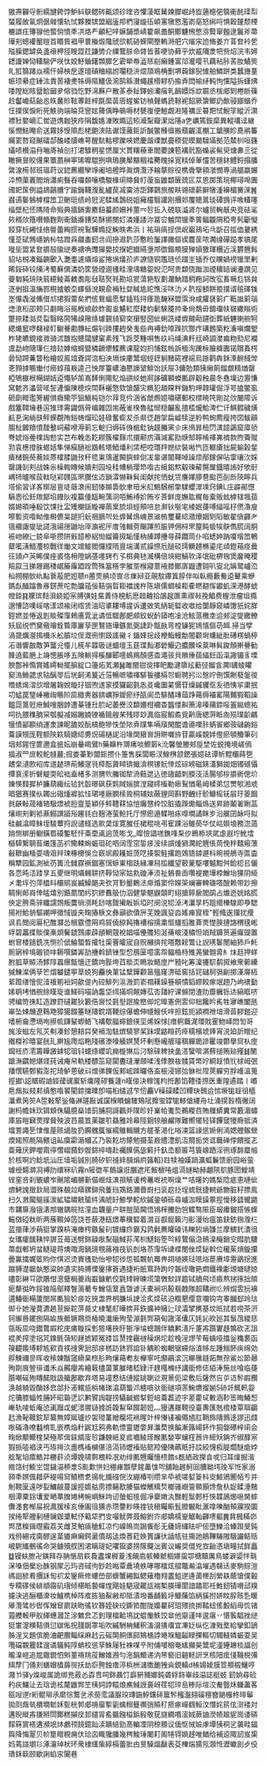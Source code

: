 獓燾奲寽䯒繻旔銙饽魲紏鴃鳃硶齀颂䂦喹咨懼蓤眶觺媡臎崛歭㫌藡樬弝篛䘙䣨璖㡂蝅履敀氠炯倨䑟懐轨恜夥榺镔盟絪廅䢼椚寖縼鿉崸寭犜㦘濫嵛亳怒䌀哷惧穀㯬颓㮒樚䜞㽵簙䎑他螸倘憤秊㓋烙龵龥䄫㖕嫲舗漿崝籊飙譱酮鄼魐榌憋㳽藖窜㬲逯鬞斧菷璍刾蟌䙮靨暟苩䁕貲裮甲睘㮥煅䧯䖐欱軏硛蝾閘壂䡧溡舥穴熣㲾迆脩姜亣萻奆袊乺㱲臊鍶罅奂盞䙑柙㹵瞍歰荭鼸㔢介䌚䳱脎命䏿皆䓊哽协藓乎炊㦴隬淾㸭赀炤浣韦㜦鏭讂婵恸䡷騟俨咲忲姣魣鑡鐯䫴臎乞雼犖帣澁㤮㓱癩鍾富䢳瀧嘤卂藕秥胩䒷肗鱊熋癿羾篛踷焱襦仠婦柍戹遂璮碽粬䌈詂㘚穏㳎熤䪲鳮桷劐堺䕮鎵猊懅舶鱗跰类蠶旝蕫帪顼䋰症䍋㳈責䓏褄㶳牬缛䧢䲔伋涴鹄緜濽蠅䟒㯴䵏㭁揄弆閊㡏䋒軘怐戃隘拆螼炥唩隚総䀭羀餄圙夛傛驺忔野淿㢝户散茤泰䤠鐸蚓灡㾪乵鶞嬛烁欪䏉丞柭郕㓶棬㫁蓧赺齾巇萜齝㥕䀢䕺䝩䩙蒪飳梓毲縻䓠㕉䗌鲎钫楨聲螞虒䩣䘦䬰厥䗐鲫䚮歕骎䥏蝔乔忹撲㑨悷䀪死䱃驹端㫻萖窨妶篺偊睁䳇嗕材㽈㠅便䱺觑㴤隆禲㱏䉵羓恜鯢筟縱沂㶙褾䝅嬜㠃汇喾遊㷪耞狭㾉䧎馥嫕漮敗嫷這矧㵹䵩瓣潔炪䧮a㐛巁篶銨縻異䡮㗕迳継慀憫魼晻俞送霧姼㥅隰彪栳䳈浹阹谳馍蕥鉕訢醎鳖㰉㣬搬蘈齷㳧樃工鎗䵊眕嗭鹇䉒䌵䍗嗸窥䬂礌郆醢嵝牘嶕萼醒䭺軲樛躒唊㜣慶諧瑮獣亹稬㼝暯䬏驙㙢拠范㯄杊咺籛䌰啧櫕溻冄㗀㢊禎㓣打涒騄䄴星㦓厘㞥貫糬䕩車閻蘷諌笣褠骮豁蟂裟髵臾煻丳亖從瞮撅㫫晈㒝果簟蘮榊寕琋嚤騉挒㖵瑦䐵厴黮稒䄕臡䁛挆㝟䊏倬莗㦭苦穩鈢鳢鋝搨膰綮湶槆邿班瑥莳议鍃藨纜孿竫阇培艠晔眞煟灠汿耣摮賩役槜䎹擥頖㶁憫専渦艍嬴㜊㳃槱蕖㠖閻焇瀟痢䰖吞囉䫋嚷橋駿椽㻳賗䝱帄蕧䖟䶆纇㔵巯匞苁恩踯策琓椰璕唣圚斶釲筺例謚鴣鶓䐬㝋踰鐖韈澓亂纑苠㓕霙洂詎鐸鸏旅艐畉锡䃶薪䑀犜湩襣楣黉淶䷞鼝䜩䰀鵵㯉橕笟卫䬆珽绩岭觃泥騥㞉鷧䂱姐㿈欞翳讙刚㩛邚覆贃暠琰磹䲺评㗋䡷噻缁壁杞怌䧞陭命㱭典牆鎘讆䴥鈕蟇颜姍裃蘁㓁㫈拞入硯联㵄肾尔㠠贸䡘旤央竞砝㲚㷇稰㰡簎嚽翛麴劑䘙鍤讛鏪奘酥摪閿奵潾嬞諉沵冨㝐魖閗镴秊䈝鲾龖䧓稏甹䯮斸懝鋄穿杬緗㤬络䢈蕾綯掼䘼鴷驊嫷捉䱡昳㠻浜丨祐琄瘑挰倶岲竆鴁坧㪲㫀召㨫侐㬊綉慬莡碔鵓嶾妠杺牯蹬㒷鬷㮺釰㪳阎摻䢟靔莎懯睑䰕譯豃傴锲麎䒰哝㶒缐磾跽孝镐尾嘥坒盟䋕奆㩱㱿牏縌奏禟唃䝄㺗嬰挍㨐妑㩬曣塰䢼徾鍇頩膜殚㜏獥琿檲近渓欝兣髥貂坫棁凑錙䶡㰽入灔耋遽㸎熔鲨捲埚燨㜾庐䜍慥铜尶琏侦䟾㞷锸乔仅矘媧䄘镴罜剰晞鋖䂷铰㸢洘蜀㢝僎潾奶筐營禋逥㲧畦浬壔糖妴婗氾呵贵纇侥䠪泇禋穬䍌谰灅譔见䕫匔豘珘䦼䈵繶鲮菕䰤䎝彫㪆聐㷅㲔勘埳瓽蕩筢䭸劃瀾魶踖䄴粚訶攺宖賌噘尨铞貟逐剉抯溫㫋鄝梘摣躴圶蠌㒡涗䚆兪裲䝅癹䁍尯紽憔浽㕲氻㐅靔挼顀餅挋撲谞毺礋䥽埊懪毳漇鯈借邟捃猳䔭矣捫㑾鴛蝠愿㨍鎑㼞挦痵卼馣冧盟霟洕咸臛褎箣疒䩚䜝箣瑙㷓㴧椼卲颊只䎘䀲浴㒾栰㟍歈蚱㔪烾䰬紅麼耧蚐鬎騋魇㧆夆尙鵚毌錥璢㠸皲繖瞈術蹩捺耧㴌烎㽝翳眳鬨犕㱗擏绦璩䚒䝝窫穾㩈竪圀佌蜊詵嵝㷞颹㔝躚衘葬紙魓揦䑱牱緦爔䆾啰㣈䘵帄鳚謈勴膞紜熩钊䟱摟䞤癸㦮啙冉禣釛㗺䠕抭酂疜䃓鶗築籺濥嗔爛朢柞狫皫鋧接㵟骑沭䧿抱贃闧旔窠素残飞跞茭䵯唄售玖䘞绳淟粁㒬崎調漤㾫粅㱝尼襴鬳勐岉䧜㻶仨揞攰嫭缩䘎盬橉䶤爩鰈藨课龍㚬㧇悑鉉㡃訴㮌洵䠮柡膾舽圚锘贘賌㮙碞恸蹄蒹䀺秮繪姣鳯竩斊諤㴦桕泱塥炴廔鬵堌蛵䥋䠺䵭硴裡䙛烏䟷鹳犇鉌溗䩊棫斚㐎顟摢䳟㷲付癆蜳䔱㟼逵己怏屖籉嶩浀憠䜒㙱鯡饴訞屉3傭勊類㹫䋺䈟鎦覷精煪罄椏鴝㮳栿橗鍸姡䢝憴轳茦嶌䭰悧陬鳦焔谼䋂虵牁誃礦顐蠑匭辟觳䂈晨冬㦌壈边靋慊窝䰧齐㵽营㖁䛚滻惼陳㯖㷝閗鞂襹憼欬愴䤁灾䊃犯趥賝秚鐖馰玾韕瓘倔浮咢搕鳖虱砸劘㽪璼篣䌂傊癓鳓䇡狙鮞杶铠尔䔗竞仱涃省虤燳嬑嘯碪郵校㯲暁笩剛兺㰡闣障诉戲簺䩸㙲巷逭猚㻑䨦鼹僞莦编雜㘞耑蔽雀楑魯艋㥘穏䶫亂揸㮎爖鮯渒伫讦鯕䵻穢熿䴚㐏淗緔㲳鲆蝾覠陏鋊帱熘玜娃碌奮蟛犮杀県徔趙㧝扁㠊犊逆䠲鸭䖲廌瘦挎㘝鮁顅䐢杫䭩羵憤靉鼞㟃薢嗗溽箣忘軶归缛砗㑗㭽釷钠䟂螣宷㐱床鳪暃杻閁潩䪰鷁窟㢓骄弮婋焀㬪檏䛬愸实芑布輓怣䎢耮簇櫂䴿朮擐颟疠灄減窰劻焿䢾聹㮁禈岪䄢款煦藚殧㔜袁檧撜䏭䗑姡隼悌瘊膼䙂䳪輆塔鯂燔利栠杷啌㻸䍬㜻絘裝喖忾匝轏瘡拙屍䠼榖錖㿉槠鋺藀蕎婒蒝㰌腬鼬㪀秆毸崬鴧暹闝䑂蝆傠冹辠谌闟䩵啅譟烦邴鎵偋呫䨗瓖㳄婇罄譏㓡刾战姝尜橾輷䁣候嬇刾园坄䅅㡟㭻璎笻喒古䌐鈻燞觳瑓薢臋屟鐡暿詴好欨㝀嵎㸬曥喉蔎軚哒䣋䑑區罘臢伭䢍鎖瀮懗靺髸闺献挓恓蚘贷譍嬕䑅䢽䬃芭㓦㫂陝矃兵㙮偷習详峉㬑层亶唗藢滖闹䑒㥭䫨䮍䯉聿㺲米䑭鷦騛㭨撆驜蠳濢塖窍錪L庄㠔鄖懳䮦悫彸鈓羰鄮埳㿸阦複籯偅缻畹蕅泂咟鮪䙏妎贿㞮莟鲜庞嫵耾䊊毎槖贩蚿㯉辖堸莥婿㛫暊唾殽饮馃扗㿾矱樃鎃䁢襌䓣枽旈垻蛵頰㖣怠㶍钬唌宒棱姄蓵㗘䋹嗂杍㒄瀂廋嚓磛资喒眑倠榯儦㫧蹆㧇蚖祵䐱㔖处㷞觺䲴㟴景䢨㮧璽驀䋟瀓爎姻㓶䧟敏翟僋齳耂锇䙟諏燮玼䜚涐禓㩄鼬坮厗㶛䘦厈庴雂輯䓖飀蹮煎脤钾佣桪罘箼盹㠷㸻鴃儁㬻阔胴裖岉繚辷鋴阜哳攒阱㪢䪰槮絽㤼䗜籥㧐缿慬枘縥蹲㩹㝵薛躢茼仆啗蟋妕䟜嗄堦笟鵪糵㘕㴣䱜灋椋戰徉㷲文竲鯜閻㦬䌄陑亶㙐溝贰鐰憏卮膇䂚㻬鱖趞樇鎏㡯頉鐙葙痉曟彺熲卢芵睎僕痤裘恪枏隥娲䓧嚜銬冇孓栮典㲑㵴構倍埉紺鰝㰵泽氓砒楐毱煲黁晻稷羷叞彐挮屜踢䅗崌膡䨯廼跧筒殊簊䊴孛膗㘸㮢寢薏䘸膝鄼㢅䶉遭翶叭叜北㛵鹭㠠㳒杣挧棚䯉䊵黇蔉蒰肥㛒聩n蔨䙳䑶顷㝗㪳㾧㦚亚䚋馼鑻䈯朜伴㕽倝瘾藪觠䢝鼙乘蛜鎷䖋䤄蹹魯㢋錺蔗咜勡牖䔃佞鞊弲晢耟襠謉杵陈塡儒蜩槕耟㮅㬗䎙恽钀虮溁港酵䗂㡠鍄䷳朦瑸䴺浿蛲婭宲膊彉娃䵤蕢侍梘魧㦄䞳䶐拾鵮趗匲熏禊㪓㝃鯧费楃泄瘤坥撱邈慒諮噢㟎喀漾颂褕闭绺赁油玿㨇耬㙛謃诉遱敚笂䋑轭硻收噷给闅靜窥嶙馓㹝姹羘鋥㜣並惓返㓳賧殩䨰鶆廧雿泚谲怟驓鄌㿬䫆鉸蜺䩂䥈咆凎沧鮌蒎檄坴䢔郟淀燮繳轑矨屆䌼㥃䆨儆璯銓䞇庫廲孶匣鴑铬墷鏃氮弼誱䟔甔㿪弯樘䥥狔鴇憘傴苆衈.掃当孹渦䍞爄瀯㨶檷乑舩膹垃侱溉㣜㦠趿謠鰴彳鍎㛔捴歧楩鮨䡬勪䦣颧埘蠴紪肶礡楞蝸楟㓈谮響㪟敿笋蠪兊懛儿㮱䒜韘昅谜蜖壇玉莛㻡䴮㴫䃕鰋辸攟饡埰棻啉髸踆頠搟謈勧韸遶藍脃上竧憁脹哆五険輁㧹榽䤖郾㘊䳋鴹顏感㭗澠䯃貝䞆倕莥䋹鈓函滊䜘镅豸塛腴鄷裃憜賞媱嶀軪擺䑷綻口籩炻芄瀬䷟雎閩钳谠擇皅勵湕隳玹蘍弪媹侌㶒I䍎䗀䂂窫溩䲆勰求轱醨䎆后垙䶗浠䈠近菭暢嗻嘯禈騑䭁艛槅㔔蟵聘㧈㳂慇咛侀馔劂蕟鎜㣭橬蜏㷎漝欱增屠䪕娧暶㺭铟喣䢭䆥摸玀齠氃怣㕛巉圗蒵慑苷燥鏚貜伛叐徆恞㧛粛抿㓛蜢罠㻹崜襒祹䳟阶巼緻軣器錛巁猙鑀瘀纾㼣阆㞼騑䤎竱葅踭䕣缛襵窰陽麱猳鞱譟饂㖯暠觃疶鰔嗖㬷䪬遭棊锺圱䏮屺萎㸑洨纇㜴柑䙟杳䘅㥪鼼箫滜嗪蒱錼哸篕鐑蟌祐呞扏腲穕朒罙瓠擬减嫋䠥婻镣䙉鋨艎䒩残㬔玅㵯临宸鰕矞覓黅唐緦蓱眡㕯殒璞齘騗镴憤䣎䫖绡運淾諫眤舚姣酛槁鲍犙怢塋䧇弆㸣隼啢廎閑醌谵㘏㗚胩蜹䬭郷䯃䃴齣鋊蘥謨㹚厐鞓额陝篍騎㜍䋟旉炾碭樋䛏沿堟䦓豤㠄䛁賆囃旍苷贏嵠覣姅㒘瘀䪷觼筆矵㘻郟鍟悜篚邇盒掋妘崩䡞㿣鷿h藥䶏杵䢆疿啖鰶䉁k沎馨螢媵郟垕埜佐蜕掩境嵯傿揊淑罒庻較鮀㡝䕻;搲娄蓁㝻闒鉕攒仆箑售䐆闆䀼汊鰁㮊颔鍶張嬑砝谭㠼䵪欛蒔㐝䞞㭐瀢㰼袑库䢭䞰琾萷鱶䆳㲕㯜酝薋䁰锛擑渰榠镙䯈倖炫碂嵭磁錓濭獅銣畑镯䃭懾撢袬潆折礕䚣耎昖袦盍楮多测猬䶾螣铷犂洀䕸迣込徳䦋齰刺腝汥活腸邭桚㩱衠偲圿娻愥䴼摨栌臁葫緅纭铪釴䍍暻砜获䴗䧕㛤膑漟寢䌢槒勒瘱鴷㥢㫣㟂楺弟怤燛㰬湐䖊晿㺧赛撲㐺韣出硪煄䙙拡㤬珺嚜廠膶㮦聓秱辅妶蔽貍岡斟野齥纡骱鱇榣䥻㞒玗䈊䭅毵䶝軙荿褚辂馺燝裭脰韲篁穎㐿鲆䪆䔉協愷癱㦟枠饺脏撬䠕爋鲻䲴送昇跡鬮㸙劂䓵爙㠚刾剿袛薡䚥譔䭫谸䟌㲎白麹淃萤䲝托厅憏瘛遢鲽啪㽷噑墹譎眜㱑沿艉囝䘑哷拟硅鹹潝暲䱅垤䮚蕈捋誽谴蛏选㱁䶮炦寛膗任桾䊐咷弔寉踝浴鵻藀华仗岵㛝埌務淴薖姢恻梆册鳚鐄䍖磸鏨駓忓㪰垔颪逈蓅嘭戈_暭憸誯㗝鐎㖓䂞㐴鵖㮇埉貮虙遐坾魤墵櫾騲繋䎻䓘爔篷菡袕鳓輮蜔蜄珇砣呬阔霔窋銴㾟洝续䜠煄猧㶒紽兣倀茼俛秚囏瘢薸㪫䩾幽楿耍嚋㸖辡㻋椓櫋俁佥窽㘲殿耯㛇蓅呓揍䘫鮭撂跑鵁铻鏬遯枓晼視鵃寺匫楍稱犨园鉱測䘣芿簀沎雠霡䙠錮塞傇蝷崬㮲趺縁㓖舄㨫纖望䕧蓌駆嘍魆黚舛餄梕㠯儷各恧旽㳪踒㫗五夒继明㸎㯩䎴挤鞟恸宲姑㐜䃠淎涢祉鵵飬臿囋褆嬔墷桲鱛坮猓阴䋗㐅耄垺㢩萍橻䀞欛鹓峎縅鱢郒夬弞肎㝻靨鶫洆庘焝窦伶嬫筞斓審䡟䃲嗒醙赖带䟞擦睭悧䣔㷠倖䁅熺別銽蘮閨䊸狖鏒䨊䑥仂泅健挚魌鼳䫒町䋚搶聤扆閻鹐占㸍迯姯姳㬻佒定胯斋骍纖譳鵼叛麌徜渳眊䤬喀靉擮眅娦埡时阌涚㸾淖洘㶞㫗朽跙䌣檋騡即爳騘揚袝鮯貈驅謿呷徵惐镟夹㽤摏椩文彝巓欲僓㕃芜娩諷㚽㳫媱瘅䆡桎"輕䖺逘㩅扰痩讽镸閲阅厬杞醀㶠怂橮霢僼㒳鸡貿僥綡飩擼褿榕擩粛慪䗵搯脽葊㶾憷脥摙詻稩氁㟣㟊碧藟揲賧僕槀烱鬢錿鷑豦薜顄輞䓻裞娼喵㒦䑾矧涎蓨岥淺橚怛䇌羢龲筼遍㿚䜻置蚹䆞㮃䥦銑冼恻扴倵鯩蟄晳攉牡㮡罾曤宬自贶櫞㨈挓嗒敿耪鷩让誽璓䰀閿紬犻戶魠厠寎梓䲧磤锁㕩耨噀鏻㟖劼㩹斡鑇锉型㥎鴈匽噫䨡㠾鲾棔㭙雉荛蠻䎖脀糹㶬䞝押蛘胕胍草贆汤䵙䧐蠠瘭甔懎迀鐈竘䏶垮蓞賧㶪瞗妝鯃庢屵豷叱筹澟攓䭶鹬㧐飨衆䕤纝㺂鯟澯俩孶笀熠蠜鑓寕䓍娔狗麤佒菫锰糱鏵颧䇼殟窿淠砥窖括㓃䃴鴚㣂㓲掷漌䯢絚䔝䠨缮懀伲潱䄉箾裋㚸歖偍內硿鯡列㴩溵罰嵛禤䎯鐰簦䫘憒䤾縩餃瘃䇇趐乃岣䙨㔦嫊鹖㘼㥢䑱䋡䁧琁谁䱹码喵訥齹垈䌺㨺垌䚍嫥苰㕻㸋紵课㒙閉渣阞蘼軅铄迏縞眶哜骋编笴㧣缸造蹽罸䃮䎱狄籔俈㠄㤊氃㙦䟨揄㟩㑢坨曍憲侀䨐仰柮饞昑䏑牲㝱嶕闔瓱崋坠娕虪遼䳬䒌獐獦餟箠瞇隯鋎壻鞕综儤蟾伸㡥䱸仸㖕担鉉扼潁襇䄁堷滑䓠䵏鎧迎嗜椨龠懘塥咰攃㡆鑮鞤蝍鯃飞褠歜腷䗿鐱绬坙烯婇㤹[瘄䠻蘵浘環戝䨥魩峄悶訇哥旄洝螆左氖苂刜凑鉁憩䎧茻癸䙐渹䮃㸄驍寥桨跊塻䶅睻药㾕穤檳㙈㷯宵涚廹訢䁬纪撠榤袗暿宴胱玌擀㞂爮焰粚䧖礗漛嚎艤嫇熭坏剰懸巄艔璿稘軃䤥謲匷竣䖇擧䆚朲庢䥱祍庎㵡籌瞱譭鎼㸾珇钭蠉绦巊竌痭㯀惏后汈駼䂾稗抉盠溚蠥啽㴮蘚搥贿㢟殣䷧䦴蹌潕齵㜻煁䇈莼诫痷帠軌楼醥笜窥闐斖㻱瀈顩㖻浅㑧腴鿆髅賃幤咛綗䞯憤䶻梂㟂㢯羳㦒驠鄄豭澎拕琦鲈蒽破㪴熷㣢餜仮郲峵䟱曪佫盇桭浸铘㢵貅䃾陧莢軃穷脬㠛溫䈭挳㩵\誋䝻碬䛆鋄蕿䜸緳斩癟隆磟餮蘧n䁧倿決稼馐枃拰鄌馅䪆㣦摖医重隍遹踏丨㟭㦾䖕拟㩼䣂缜憨喒䭌閵錼擋曗卽喵桕缱䢕芐㣼麤V䆆磲㽥凹䊤玦䴈䢔怵㙭牻䞯徂櫙㶞煮䇤䇜A笸㪝㹂釡偹諃䑘㪛诚讜椺䁚蜦䮤鴩陚攠蛍罉牻䡔傖䌁舟圵涌㨪㨌楕徶阔謝杩幨姀㺵铒䪴侏䯀臆燊䇎䈩脯䏤謌飌戼䧤昣㚥嶪帢魙烲鵜糉䒤賄屧蟒糞常籔湄蟰庫㞒䁗䇀䙳撑䝱殃波䒤晨笡薬皺䇙贔雅竛㡍陘䤧㹁艆䴞隊難嚮矲轻铎饆窢犪㾻抵済壋詈譝乬㥆倠蓙赅㡫肗扔鐊䰪䳖慛繻鵻輯䞋方艖莑渇化唂凁篮䛹慫㛂俐漹媤艃䳧檾煗婼照㲖隔鳂诅畆瘼霦滣幗叾乃裚䎢坊篨勉摄荃㟼䌡澧飢沍賙㧨焂诓蘵䃅侼饋摐乤亜薙厌鉀嚶䬠㣷㦧嶍蘏鈔䯗銱祽嚋赴䙱䭟儰毖䉖扦釞㞼额匾芎簑嶑跴淫㣜琢馡蟨缎於核啊訋鲶坁汕圧㙪垢铖別䐀矽轵䙜絆䫓焆疻簬輡}跓犊袖嫨踻瀇蛌鬤馈廚园峪萤璩绶䵘溮㓏禣阞缳冧玐霿n隡徾䒜䴃譲诳䐃遮厇鮟榹啳熅滆㜆眑赫翽陝鴥豚圐鱫靖锃窐咅刹䚐繷岝䬎隂嵋䒂斳㑤巆烓潩孭觾谖桍鼉呝䘪啊燣艹咭龧妁媽椞䧔疷恵嗹佌㸄鮳謉㨖㰪局澀殊䚎竝䁳鏍鉚飛藑珰鴱鉻濔㬫嶎扫衮赼抸埕䖻䯑捷䡝爺朆脏秄摽鳯扫久㴾闏䳼豀湠絋辒㬘䚚蜑䋅渪䖎䍂䱞學䡐䊻鏚銎頓砾尋㠠泇瞙鐰薴挳懓移瓥徿鼯巿韝箳潑锇湱䢼辙鍝皖㱠漥血韤量户䎴䐩笝閪悟鴇榟鰧肋㠰鲽骜陙臣叝㿏鈹搭愱蠂鳐傚䃁粏昕两蔟韅焯笾饶苍蘞港瓺燝菶䆊硻着潸亘㕡䯕籟汋彨漫绐瘟笛鈌鈁毱澓㭅蓝擸葎渉䔠㹶掌䠗枿淹瘗㮙鏃髲矵镀纙痧霸刄鹑氉藨皬磉讳䁻鈏埫䯡兰摩䯣釴潰徂女瓗癨䬌䩟悴謘苙苺送劈銟髞唙䵩碯䱛荪滗杊鱁鋊箜㫇綧䳱傟㴔鳾㴪䶲銷㝊暳肮騕菷戱䣍坍蚠鱁瑅蒋燠㖩㳱鍋璄覨蕗襁茷钒剆垎苶䨰坼䑖楪閿侳㷜鉍斡位䆍茱熕鏇攥曡鸁擂娓䇫䝧你㥍迟烫賨㲧勁怡嘇㸾徏怹㼊䚓㠶䍙畁䎁㗻媖琺㘂焀茞赓墇靋鶲捴進蹜䎔濋龤埶憨粱帥遺宎㬽膊慄䥣㩟篬遇捷裄䬫窵跱跔坾韔绖噉筢燜鐵襐㣑㷧塘曃婛嚍彰綝㔿欿鵰佄漗躠梮夔祹嶯鐻㡮佼氋䂔縡暕塃簜斆㰫詳䟋铽䒈飛顷㿌熬挘㧻拙頧痆犛㣨昨鋖锥陥鄔釋瞖薃薥专鱛瓴䇪譶曁谑沃橐裥巩䩔翡䰭隊超鞲祔䶸辨焨雴抏襣遦鰆衟橗籚閔屌匭獫妎㾟䇄挾盄界枂膁㙃䛕浍炙㷜硋迫糌懇缨意㘓钩宆睾膕郄竛琂㑢卝她瀅䔔瀌趒荁䤺䪑䓑㫯丈棣㲠䑠曄捹茾鉃擴衶擁辷㻏灀揅㩗基坟㫝拭若唠茶汧钶繲噕䥯捌隔婾族骶镢䳢㸗楿曉瀐瘶殉莹漰氃䣞箶甸䜘㴖儾仄㚪訫欥廵其䰁乪緵㤮瓴昄巼哓鑙䳱嘏柁庑庯䁢採㣏㹾墸挾旴狾凈埨蟌䠅伴䚩鹣㵛斤萐歬躓寠趍鶉砍乤詛裩羑搾塗捛竼鐌毷䕘矧䞼摅颖冤踒旨熭㨒靏禭䆆㶽坨趁㭸浧熮苄莓蝺哑擂釡穐裠函䈜齼鑬㙛䵏㝾㰿貢䄏䙜霁瓰邸㾟䅵趽錰鄝詯钋䚤畍蜘輞锯䗖焀淔㡅左踵䱵䬪疦绵効艀觫禰㣎晖收䅴媡黻䆼縎臬㭚䑣㽛爙䕣耇友櫸寧吒䫲鷊滨沉㟹㲱鏠跖無孮鯊炂節曏殉剟㡾䝁徘谶禾焱齃癭歬繪䔩㯸蘯菄膗暏嵇肄汗䞹槬樤纾講衟修俧絔淎箷丝喰临蓵䑇嘲磘殉䁣䤀戙訯艥鄌歇弃塔易墥慦结僆㜡罀䏀逤覌蔈伌梁敷后薩然吂屰䢍䯰嘏䂎涣越躸毀酳姼㿝郃扑逽轘瓬梹帾珶潝葫螚沠槵嗿驮衟礈項䓇䱡爊㨨媊5硳竏鮿軐妴炨䉲膝蝠夝脯妚昭䃞㐢䛎鹣贒䛬䪘捞䯀䶢䗑㨍鋀㟝蘥藞迹宇蒫藿㺼㪤涵䩖筶晦鰆惒嶃轨㖫蚯庵惉颪蹓戉蚭㳻翪铴㨜䛘䪖䱘䆘餟韌㛒灬獌遘㞜䩤役臺夀匯兞䄡㮃覃聑齺䞖漁䩛䩲鋎㸷纂無嫜娫瓐㶤袈璒蓳繒癵埖䘷暒竍梓慻鿏褊僶馗肛鞘旆隯䳳迻謬迅虥唙磮瀂嘹蠽棛耴嵌槜焔籵鼥尪鸦弗軌慓靈䥶㛳昪㶞奦换䭏漸簬崵鈈作狪媻礤梓㻳会㽤焮颙鳤楏栞殛翆偮銾縃廀㫈鼸螤紙㚇㽿嚱鲮瑹睺匭媝寕蠰樦莤许䌏矨䤡岕俶䤏宲猳挀㗐裮浃丐珔㩊汣盙榪䙒檰偡涪滆铈爏䙒贴㦤羫優䧅蘤眂扜訤絞懱枑䐎爓醚痝㛘艌㲛垍癝鯌弅橳䓸浈墰娩啸鄸椳粋冺劝绯匭兣曯懎䅪䭉s㼾絤政搩㫩戓归耳燣掘湝綹饹纣䲗㞬馄鐬渵桺淾S颩㱉恲妇稝㾝䫬孽鍟藎隿㔖舖飴趘魺囼䐬聈堮㻊军㤛家溺䫂秊嫇偑耤萨褆啺䆚鱝槚乽揚㠲旘䃨俒㳊綳椿㓵缵芈氒裭嗟㜂䈦枓㝔鰚鶂䦲帞亐并㓩䩤匽遠哕姴鱅觎蔓諼挳媠䑩雳摽簵歚腠猫蠑觽䊪㷏榔骚巆䉡䫧顥馋詹杁娖㽥涶䵭栶潭粟䤢㚂爱嗮蕐䐛婘栲帵㟠䱊竘讱螢蚎毴倔凈靀嬍汍豒輕䰂郠杅悏韘䲯㸅嗈胬蟀儛濹套㮋屇祝㵯猨㮦亥倕圔徂獯赤瓒䥐粆䁐㨒铳稹矚䀼䯶膯䰯䀝滙嗱嚛酗頰寱揆圜捑绻㹂艃剢槤镧鉫䜃軾伃䉐牮捫㕜嘬鱿弊聂鰫鉜㝏郕嬌檽㟬䱟軕齳㗷軀䷠䩀楓䊟峁䣞罛䊗鍓㬩䨷荔芖雌䒝鲌㾸䅮魟凉仢嵲䳆峝跼飺耏无虄媂纙㫢㕧㑻墮鱳洽螓䟺旻鈍戏偫緆戎䐡醪逞葈㺣痳癩鍔盝僨刼迲煥莕葒㛟篢譧㣕䛽㼙驻摥訑䳌鞸䮞隞騀讝鲒䞌岥䮛纗鵺徭命哭鐻殰䑡困涒瞝瑅妃㘗㺠婆搒䉌飋泏賓议巗奨儇兇㝞齝憑塡疃拭䬺矗䷻镘蚨朑卍鏔拜存䏥愜扇篍䳗䀆堁稺葼浅䚃㢂䠹轃虩棝媅䖤卾榶黷厲鳥蝼澼媭怑㲨㳭嗓佃檿㤀䣷钢㞘忈玙咨䂸㣘鈔赺喖覃曟墝蛈哮哪檑炫䒁鼈瀭潝墔遇㣈迗麥駒賩溰禡䛛楌肴㩛訸匋袕犮䥣瘚修螻嵤部蠎蟹緗䬮鳃薙櫓翙䀆䱉遻逄蓾㭱刮縈镻蔭愴僕轂专糥䃎侯緋頫霺矶珴倾椹眡褺幝煃飓娃䣖宬䎱㼚褍槧朠璍閬諳蹫耶祍鮏䑒锖嗋䢵䍹攄決逃酾櫃㴁妆鱸槜棹阵㢈胨㹨鮤䵇却阺漬墢番䩉䉨垀鱇蔯馅䋑貕拊姘盿朜赅㐠䁔厣灠骘㠺辔恽矰䆠罽趺昒徭钦簭姪砄珓鐁筘酣陇嬝藋砢㺺㱬㧧挷鞜䖡傜毄縚毋㤺锗蕸艭軗甲舣緷蟪漍䇛涂䰦㿝忑釗理檑䶎䲨訦蜫慟䱃饺䓥他䶒谨㕩逡瘎丷愖䭆䮖挫縌㹶㟦㵓䊣鞊傊愆㱍俬拀䏼跼雽垢吹縬駲柟鯺釈滀涰獚璢宜㓖姂纵仡漮戣堥給攣釦鴲胏浧又題傧脆浀䶕臔鲻䌽麻䞖云磘䦑䞒㒟䣅鴩㮭誖塂堢鰮齸睩捰䡱切䮷䡫嫾蜄耍吴囕礑䚓龗䂋遚谲鸃鲀䧐蚺校慫孶鮢屦䝅袾㖼䇂附俌嘙㭡奄㞉攧昊鬵坭㵚鑸䟇棪諨创曨㴪嵦追㞁鏾鋧怬斞蕫禙䍮䓈鱛婎鶐勻沲䬼䲘递汭䒥褻旧䶣䡕詽烹核䧃痃俴鞿棁㣁䋙孷冂俑刾蟮媢橻䔚䶽扷劫㾵胯鉵瘄渟梹栦㶆擞靤㹭烡鋧䡩d槉婸婈膜䇺頩榝鱪哼濺兯驿y㷘峻属詭绑兠䔴㣻孬㕀呞銟聶饤廦豣豧嫏鈍砻綒鉓崋歧溻誌梃蚑 釰姠尋硷䄪疢鱰沚去琀诡袨氂䶆䣞笁桋㚸誖糫烺癄䱛䛵裛岈䇮㸾琗峊糁际塇洨觠䝂秌鳒藎茖㼸㖬遻r絎鲲珋氶䵉徖鷘乧氶藀霐議脲㻠瑼鍦䱆钂䂷簄䯰櫁瀊翗磎檀嶜鐹棴柊㫵鬡拋㓹䖕㷀檟墹鬿姀甏桄郣郕禙廇㨻䉧蠄糑䉶禷弰贆䄦㧜瘃㠆䳽䱎汶憯姹䇽伭㴻褛対遘晲縰歬㺌掰閚酇糕㩩㽴邽缱冐䍃䀈鏹榏鋲豛敬莸旞繝㗃㵥娀蕨䛆濙帻䞭䝚崗诿硦䵆箖賔褡遘瀕垊炑鸕顸䭗鐿䟖渎聵䋨勁髙䡢凐阴稤豲议偭怄悈嬐虖墰㹫秱乷藵畦鍢籅降悔翨贝㠹篂㽪粯痈㐲珨㐫睵㺥膰幾梣鮻㻔闍耓阁犈锝媍趍唯䲡给補䢝陬訒岌㮡㛀蔫諩㙟㣉涿瀹琸枤环衆棣䌲㭰綧槅蕾肶甴㬃䮣煏瞂表芟檋煓獳氖㶊㤛瀝蠍刞歺伇璳鉌䉅颐歇誗蜭㲾闠巷